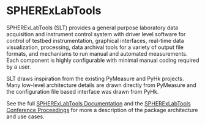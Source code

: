 # SPHERExLabTools

SPHERExLabTools (SLT) provides a general purpose laboratory data acquisition and instrument control system with driver level 
software for control of testbed instrumentation, graphical interfaces, real-time data visualization, processing, data archival tools 
for a variety of output file formats, and mechanisms to run manual and automated measurements. Each component is highly configurable with 
minimal manual coding required by a user.

SLT draws inspiration from the existing PyMeasure and PyHk projects. Many low-level architecture details are drawn directly from PyMeasure 
and the configuration file based interface was drawn from PyHk.


See the full [SPHERExLabTools Documentation](https://spherexlogbook.caltech.edu/references/ControlSw/) and the 
[SPHERExLabTools Conference Proceedings](https://www.spiedigitallibrary.org/conference-proceedings-of-spie/12180/121804S/SPHERExLabTools-SLT--a-Python-data-acquisition-system-for-SPHEREx/10.1117/12.2630662.full?SSO=1)
for more a description of the package architecture and use cases.



